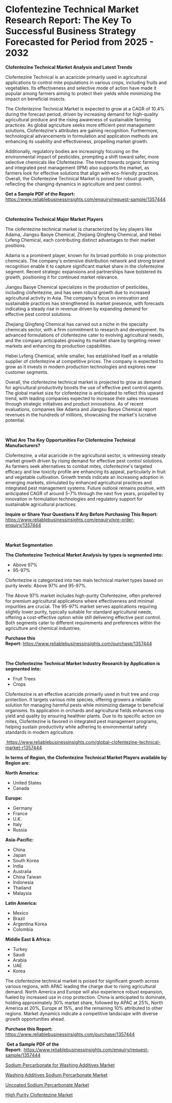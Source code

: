 <p><h1>Clofentezine Technical Market Research Report: The Key To Successful Business Strategy Forecasted for Period from 2025 - 2032</h1></p><p><strong>Clofentezine Technical Market Analysis and Latest Trends</strong></p>
<p><p>Clofentezine Technical is an acaricide primarily used in agricultural applications to control mite populations in various crops, including fruits and vegetables. Its effectiveness and selective mode of action have made it popular among farmers aiming to protect their yields while minimizing the impact on beneficial insects.</p><p>The Clofentezine Technical Market is expected to grow at a CAGR of 10.4% during the forecast period, driven by increasing demand for high-quality agricultural produce and the rising awareness of sustainable farming practices. As global agriculture seeks more efficient pest management solutions, Clofentezine's attributes are gaining recognition. Furthermore, technological advancements in formulation and application methods are enhancing its usability and effectiveness, propelling market growth.</p><p>Additionally, regulatory bodies are increasingly focusing on the environmental impact of pesticides, prompting a shift toward safer, more selective chemicals like Clofentezine. The trend towards organic farming and integrated pest management (IPM) also supports the market, as farmers look for effective solutions that align with eco-friendly practices. Overall, the Clofentezine Technical Market is poised for robust growth, reflecting the changing dynamics in agriculture and pest control.</p></p>
<p><strong>Get a Sample PDF of the Report:&nbsp;</strong> <a href="https://www.reliablebusinessinsights.com/enquiry/request-sample/1357444?utm_campaign=1847&utm_medium=2&utm_source=Github&utm_content=ia&utm_term=01022025&utm_id=clofentezine-technical">https://www.reliablebusinessinsights.com/enquiry/request-sample/1357444</a></p>
<p>&nbsp;</p>
<p><strong>Clofentezine Technical Major Market Players</strong></p>
<p><p>The clofentezine technical market is characterized by key players like Adama, Jiangsu Baoye Chemical, Zhejiang Qingfeng Chemical, and Hebei Lvfeng Chemical, each contributing distinct advantages to their market positions.</p><p>Adama is a prominent player, known for its broad portfolio in crop protection chemicals. The company's extensive distribution network and strong brand recognition enable it to capture significant market share in the clofentezine segment. Recent strategic expansions and partnerships have bolstered its growth, positioning it for continued market relevance.</p><p>Jiangsu Baoye Chemical specializes in the production of pesticides, including clofentezine, and has seen robust growth due to increased agricultural activity in Asia. The company's focus on innovation and sustainable practices has strengthened its market presence, with forecasts indicating a steady rise in revenue driven by expanding demand for effective pest control solutions.</p><p>Zhejiang Qingfeng Chemical has carved out a niche in the specialty chemicals sector, with a firm commitment to research and development. Its advanced formulations of clofentezine cater to evolving agricultural needs, and the company anticipates growing its market share by targeting newer markets and enhancing its production capabilities.</p><p>Hebei Lvfeng Chemical, while smaller, has established itself as a reliable supplier of clofentezine at competitive prices. The company is expected to grow as it invests in modern production technologies and explores new customer segments.</p><p>Overall, the clofentezine technical market is projected to grow as demand for agricultural productivity boosts the use of effective pest control agents. The global market size for clofentezine is anticipated to reflect this upward trend, with leading companies expected to increase their sales revenues through strategic initiatives and product innovations. As of recent evaluations, companies like Adama and Jiangsu Baoye Chemical report revenues in the hundreds of millions, showcasing the market's lucrative potential.</p></p>
<p>&nbsp;</p>
<p><strong>What Are The Key Opportunities For Clofentezine Technical Manufacturers?</strong></p>
<p><p>Clofentezine, a vital acaricide in the agricultural sector, is witnessing steady market growth driven by rising demand for effective pest control solutions. As farmers seek alternatives to combat mites, clofentezine's targeted efficacy and low toxicity profile are enhancing its appeal, particularly in fruit and vegetable cultivation. Growth trends indicate an increasing adoption in emerging markets, stimulated by enhanced agricultural practices and integrated pest management systems. Future outlook remains positive, with anticipated CAGR of around 5-7% through the next five years, propelled by innovation in formulation technologies and regulatory support for sustainable agricultural practices.</p></p>
<p><strong>Inquire or Share Your Questions If Any Before Purchasing This Report:</strong> <a href="https://www.reliablebusinessinsights.com/enquiry/pre-order-enquiry/1357444?utm_campaign=1847&utm_medium=2&utm_source=Github&utm_content=ia&utm_term=01022025&utm_id=clofentezine-technical">https://www.reliablebusinessinsights.com/enquiry/pre-order-enquiry/1357444</a></p>
<p>&nbsp;</p>
<p><strong>Market Segmentation</strong></p>
<p><strong>The Clofentezine Technical Market Analysis by types is segmented into:</strong></p>
<p><ul><li>Above 97%</li><li>95-97%</li></ul></p>
<p><p>Clofentezine is categorized into two main technical market types based on purity levels: Above 97% and 95-97%.</p><p>The Above 97% market includes high-purity Clofentezine, often preferred for premium agricultural applications where effectiveness and minimal impurities are crucial. The 95-97% market serves applications requiring slightly lower purity, typically suitable for standard agricultural needs, offering a cost-effective option while still delivering effective pest control. Both segments cater to different requirements and preferences within the agriculture and chemical industries.</p></p>
<p><strong>Purchase this Report:&nbsp;</strong><a href="https://www.reliablebusinessinsights.com/purchase/1357444?utm_campaign=1847&utm_medium=2&utm_source=Github&utm_content=ia&utm_term=01022025&utm_id=clofentezine-technical">https://www.reliablebusinessinsights.com/purchase/1357444</a></p>
<p>&nbsp;</p>
<p><strong>The Clofentezine Technical Market Industry Research by Application is segmented into:</strong></p>
<p><ul><li>Fruit Trees</li><li>Crops</li></ul></p>
<p><p>Clofentezine is an effective acaricide primarily used in fruit tree and crop protection. It targets various mite species, offering growers a reliable solution for managing harmful pests while minimizing damage to beneficial organisms. Its application in orchards and agricultural fields enhances crop yield and quality by ensuring healthier plants. Due to its specific action on mites, Clofentezine is favored in integrated pest management programs, helping sustain productivity while adhering to environmental safety standards in modern agriculture.</p></p>
<p><a href="https://www.reliablebusinessinsights.com/global-clofentezine-technical-market-r1357444?utm_campaign=1847&utm_medium=2&utm_source=Github&utm_content=ia&utm_term=01022025&utm_id=clofentezine-technical">&nbsp;https://www.reliablebusinessinsights.com/global-clofentezine-technical-market-r1357444</a></p>
<p><strong>In terms of Region, the Clofentezine Technical Market Players available by Region are:</strong></p>
<p>
    <p> <strong> North America: </strong>
        <ul>
            <li>United States</li>
            <li>Canada</li>
        </ul>
        </p> 
    <p> <strong> Europe: </strong>
        <ul>
            <li>Germany</li>
            <li>France</li>
            <li>U.K.</li>
            <li>Italy</li>
            <li>Russia</li>
        </ul>
        </p> 
    <p> <strong> Asia-Pacific: </strong>
        <ul>
            <li>China</li>
            <li>Japan</li>
            <li>South Korea</li>
            <li>India</li>
            <li>Australia</li>
            <li>China Taiwan</li>
            <li>Indonesia</li>
            <li>Thailand</li>
            <li>Malaysia</li>
        </ul>
        </p> 
    <p> <strong> Latin America: </strong>
        <ul>
            <li>Mexico</li>
            <li>Brazil</li>
            <li>Argentina Korea</li>
            <li>Colombia</li>
        </ul>
        </p> 
    <p> <strong> Middle East & Africa: </strong>
        <ul>
            <li>Turkey</li>
            <li>Saudi</li>
            <li>Arabia</li>
            <li>UAE</li>
            <li>Korea</li>
        </ul>
    </p>
    </p>
<p><p>The clofentezine technical market is poised for significant growth across various regions, with APAC leading the charge due to rising agricultural demand. North America and Europe will also experience robust expansion, fueled by increased use in crop protection. China is anticipated to dominate, holding approximately 30% market share, followed by APAC at 25%, North America at 20%, Europe at 15%, and the remaining 10% attributed to other regions. Market dynamics indicate a competitive landscape with diverse growth opportunities ahead.</p></p>
<p><strong>Purchase this Report: </strong><a href="https://www.reliablebusinessinsights.com/purchase/1357444?utm_campaign=1847&utm_medium=2&utm_source=Github&utm_content=ia&utm_term=01022025&utm_id=clofentezine-technical">https://www.reliablebusinessinsights.com/purchase/1357444</a></p>
<p>&nbsp;<strong>Get a Sample PDF of the Report:&nbsp;&nbsp;</strong><a href="https://www.reliablebusinessinsights.com/enquiry/request-sample/1357444?utm_campaign=1847&utm_medium=2&utm_source=Github&utm_content=ia&utm_term=01022025&utm_id=clofentezine-technical">https://www.reliablebusinessinsights.com/enquiry/request-sample/1357444</a></p>
<p><strong></strong></p>
<p><p><a href="https://github.com/verikaahova/Market-Research-Report-List-1/blob/main/sodium-percarbonate-for-washing-additives-market.md?utm_campaign=1847&utm_medium=2&utm_source=Github&utm_content=ia&utm_term=01022025&utm_id=clofentezine-technical">Sodium Percarbonate for Washing Additives Market</a></p><p><a href="https://github.com/kaqiewan/Market-Research-Report-List-1/blob/main/washing-additives-sodium-percarbonate-market.md?utm_campaign=1847&utm_medium=2&utm_source=Github&utm_content=ia&utm_term=01022025&utm_id=clofentezine-technical">Washing Additives Sodium Percarbonate Market</a></p><p><a href="https://github.com/ezahdyre/Market-Research-Report-List-1/blob/main/uncoated-sodium-percarbonate-market.md?utm_campaign=1847&utm_medium=2&utm_source=Github&utm_content=ia&utm_term=01022025&utm_id=clofentezine-technical">Uncoated Sodium Percarbonate Market</a></p><p><a href="https://github.com/taxyevgwlle/Market-Research-Report-List-1/blob/main/high-purity-clofentezine-market.md?utm_campaign=1847&utm_medium=2&utm_source=Github&utm_content=ia&utm_term=01022025&utm_id=clofentezine-technical">High Purity Clofentezine Market</a></p></p>